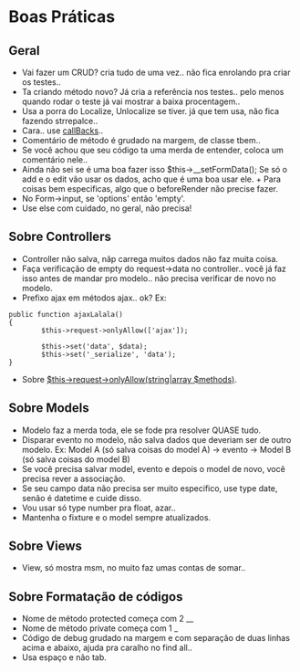 Boas Práticas
==============

## Geral
* Vai fazer um CRUD? cria tudo de uma vez.. não fica enrolando pra criar os testes..
* Ta criando método novo? Já cria a referência nos testes.. pelo menos quando rodar o teste já vai mostrar a baixa procentagem..
* Usa a porra do Localize, Unlocalize se tiver. já que tem usa, não fica fazendo strrepalce..
* Cara.. use [callBacks](http://book.cakephp.org/2.0/en/models/callback-methods.html)..
* Comentário de método é grudado na margem, de classe tbem..
* Se você achou que seu código ta uma merda de entender, coloca um comentário nele..
* Ainda não sei se é uma boa fazer isso $this->__setFormData(); Se só o add e o edit vão usar os dados, acho que é uma boa usar ele.
        + Para coisas bem especificas, algo que o beforeRender não precise fazer.
* No Form->input, se 'options' então 'empty'.
* Use else com cuidado, no geral, não precisa!

## Sobre Controllers
* Controller não salva, nãp carrega muitos dados não faz muita coisa.
* Faça verificação de empty do request->data no controller.. você já faz isso antes de mandar pro modelo.. não precisa verificar de novo no modelo.
* Prefixo ajax em métodos ajax.. ok?
    Ex:
```
public function ajaxLalala()
{
        $this->request->onlyAllow(['ajax']);  

        $this->set('data', $data);
        $this->set('_serialize', 'data');
}
```
* Sobre [$this->request->onlyAllow(string|array $methods)](http://api.cakephp.org/2.4/class-CakeRequest.html#_onlyAllow).

## Sobre Models
* Modelo faz a merda toda, ele se fode pra resolver QUASE tudo.
* Disparar evento no modelo, não salva dados que deveriam ser de outro modelo.
        Ex: Model A (só salva coisas do model A) -> evento -> Model B (só salva coisas do model B)
* Se você precisa salvar model, evento e depois o model de novo, você precisa rever a associação.
* Se seu campo data não precisa ser muito especifico, use type date, senão é datetime e cuide disso.
* Vou usar só type number pra float, azar..
* Mantenha o fixture e o model sempre atualizados.

## Sobre Views
* View, só mostra msm, no muito faz umas contas de somar..

## Sobre Formatação de códigos
* Nome de método protected começa com 2 __
* Nome de método private começa com 1 _
* Código de debug grudado na margem e com separação de duas linhas acima e abaixo, ajuda pra caralho no find all..
* Usa espaço e não tab.

